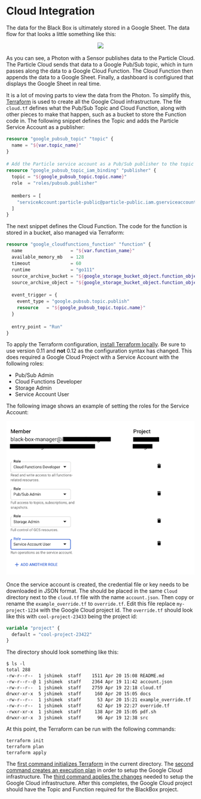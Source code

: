 # Cloud Integration

The data for the Black Box is ultimately stored in a Google Sheet.
The data flow for that looks a little something like this:

<div style="text-align:center">
  <img src="images/data_flow.png" />
</div>

As you can see, a Photon with a Sensor publishes data to the Particle Cloud.
The Particle Cloud sends that data to a Google Pub/Sub topic, which in turn
passes along the data to a Google Cloud Function.
The Cloud Function then appends the data to a Google Sheet.
Finally, a dashboard is configiured that displays the Google Sheet in real time.

It is a lot of moving parts to view the data from the Photon.
To simplify this, [Terraform](https://www.terraform.io/) is used to create all the Google Cloud infrastructure.
The file `cloud.tf` defines what the Pub/Sub Topic and Cloud Function, along with other pieces to make that happen,
such as a bucket to store the Function code in.
The following snippet defines the Topic and adds the Particle Service Account as a publisher:

```terraform
resource "google_pubsub_topic" "topic" {
  name = "${var.topic_name}"
}

# Add the Particle service account as a Pub/Sub publisher to the topic
resource "google_pubsub_topic_iam_binding" "publisher" {
  topic = "${google_pubsub_topic.topic.name}"
  role  = "roles/pubsub.publisher"

  members = [
    "serviceAccount:particle-public@particle-public.iam.gserviceaccount.com",
  ]
}
```

The next snippet defines the Cloud Function.
The code for the function is stored in a bucket, also managed via Terraform:

```terraform
resource "google_cloudfunctions_function" "function" {
  name                  = "${var.function_name}"
  available_memory_mb   = 128
  timeout               = 60
  runtime               = "go111"
  source_archive_bucket = "${google_storage_bucket_object.function_object.bucket}"
  source_archive_object = "${google_storage_bucket_object.function_object.name}"

  event_trigger = {
    event_type = "google.pubsub.topic.publish"
    resource   = "${google_pubsub_topic.topic.name}"
  }

  entry_point = "Run"
}
```

To apply the Terraform configuration, [install Terraform locally](https://www.terraform.io/downloads.html).
Be sure to use version 0.11 and **not** 0.12 as the configuration syntax has changed.
This does required a Google Cloud Project with a Service Account with the following roles:

* Pub/Sub Admin
* Cloud Functions Developer
* Storage Admin
* Service Account User

The following image shows an example of setting the roles for the Service Account:

<div style="text-align:center">
  <img src="images/service_account.png"/>
</div>

Once the service account is created, the credential file or key needs to be downloaded in JSON format.
The should be placed in the same `Cloud` directory next to the `cloud.tf` file with the name `account.json`.
Then copy or rename the `example_override.tf` to `override.tf`.
Edit this file replace `my-project-1234` with the Google Cloud project id.
The `override.tf` should look like this with `cool-project-23433` being the project id:

```terraform
variable "project" {
  default = "cool-project-23422"
}
```

The directory should look something like this:

```shell
$ ls -l
total 288
-rw-r--r--  1 jshimek  staff    1511 Apr 20 15:08 README.md
-rw-r--r--@ 1 jshimek  staff    2364 Apr 19 11:42 account.json
-rw-r--r--  1 jshimek  staff    2759 Apr 19 22:18 cloud.tf
drwxr-xr-x  5 jshimek  staff     160 Apr 20 15:05 docs
-rw-r--r--  1 jshimek  staff      53 Apr 20 15:21 example_override.tf
-rw-r--r--  1 jshimek  staff      62 Apr 19 22:27 override.tf
-rwxr-xr-x  1 jshimek  staff     138 Apr 20 15:05 pdf.sh
drwxr-xr-x  3 jshimek  staff      96 Apr 19 12:38 src
```

At this point, the Terraform can be run with the following commands:

```shell
terraform init
terraform plan
terraform apply
```

The [first command initializes Terraform](https://www.terraform.io/docs/commands/init.html) in the current directory.
The [second command creates an execution plan](https://www.terraform.io/docs/commands/plan.html) in order to setup the Google Cloud infrastructure.
The [third command applies the changes](https://www.terraform.io/docs/commands/apply.html) needed to setup the Google Cloud infrastructure.
After this completes, the Google Cloud project should have the Topic and Function required for the BlackBox project.
